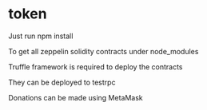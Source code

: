 # token

Just run 
npm install

To get all zeppelin solidity contracts under node_modules

Truffle framework is required to deploy the contracts

They can be deployed to testrpc

Donations can be made using MetaMask
